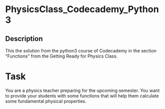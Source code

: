 # PhysicsClass_Codecademy_Python3

## Description
This the solution from the python3 course of Codecademy in the section "Functions" from the Getting Ready for Physics Class.

# Task
You are a physics teacher preparing for the upcoming semester. You want to provide your students with some functions that will help them calculate some fundamental physical properties.

